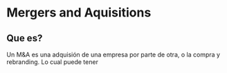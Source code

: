 # Mergers and Aquisitions 
## Que es? 
Un M&A es una adquisión de una empresa por parte de otra, o la compra y rebranding. Lo cual puede tener 
